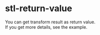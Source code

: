 # stl-return-value
You can get transform result as return value.  
If you get more details, see the example.
